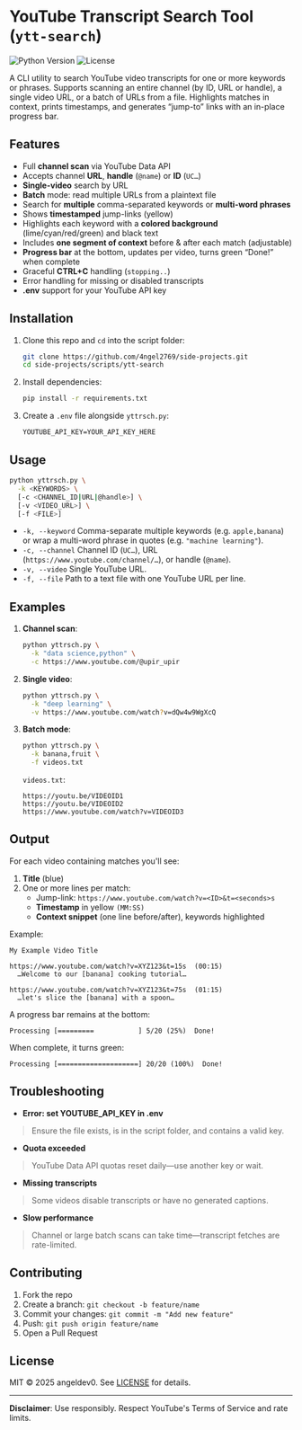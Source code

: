 # YouTube Transcript Search Tool (`ytt-search`)

![Python Version](https://img.shields.io/badge/python-3.7%2B-blue)
![License](https://img.shields.io/badge/license-MIT-green)

A CLI utility to search YouTube video transcripts for one or more keywords or phrases.
Supports scanning an entire channel (by ID, URL or handle), a single video URL, or a batch of URLs from a file.
Highlights matches in context, prints timestamps, and generates “jump-to” links with an in-place progress bar.

## Features

- Full **channel scan** via YouTube Data API
- Accepts channel **URL**, **handle** (`@name`) or **ID** (`UC…`)
- **Single-video** search by URL
- **Batch** mode: read multiple URLs from a plaintext file
- Search for **multiple** comma-separated keywords or **multi-word phrases**
- Shows **timestamped** jump-links (yellow)
- Highlights each keyword with a **colored background** (lime/cyan/red/green) and black text
- Includes **one segment of context** before & after each match (adjustable)
- **Progress bar** at the bottom, updates per video, turns green “Done!” when complete
- Graceful **CTRL+C** handling (`stopping..`)
- Error handling for missing or disabled transcripts
- **.env** support for your YouTube API key

## Installation

1. Clone this repo and `cd` into the script folder:
    ```bash
    git clone https://github.com/4ngel2769/side-projects.git
    cd side-projects/scripts/ytt-search
    ```
2. Install dependencies:
    ```bash
    pip install -r requirements.txt
    ```
3. Create a `.env` file alongside `yttrsch.py`:
    ```dotenv
    YOUTUBE_API_KEY=YOUR_API_KEY_HERE
    ```

## Usage

```bash
python yttrsch.py \
  -k <KEYWORDS> \
  [-c <CHANNEL_ID|URL|@handle>] \
  [-v <VIDEO_URL>] \
  [-f <FILE>]
```

- `-k, --keyword`
  Comma-separate multiple keywords (e.g. `apple,banana`)
  or wrap a multi-word phrase in quotes (e.g. `"machine learning"`).
- `-c, --channel`
  Channel ID (`UC…`), URL (`https://www.youtube.com/channel/…`), or handle (`@name`).
- `-v, --video`
  Single YouTube URL.
- `-f, --file`
  Path to a text file with one YouTube URL per line.

## Examples

1. **Channel scan**:
    ```bash
    python yttrsch.py \
      -k "data science,python" \
      -c https://www.youtube.com/@upir_upir
    ```
2. **Single video**:
    ```bash
    python yttrsch.py \
      -k "deep learning" \
      -v https://www.youtube.com/watch?v=dQw4w9WgXcQ
    ```
3. **Batch mode**:
    ```bash
    python yttrsch.py \
      -k banana,fruit \
      -f videos.txt
    ```
   `videos.txt`:
    ```
    https://youtu.be/VIDEOID1
    https://youtu.be/VIDEOID2
    https://www.youtube.com/watch?v=VIDEOID3
    ```

## Output

For each video containing matches you'll see:

1. **Title** (blue)
2. One or more lines per match:
   - Jump-link:
     `https://www.youtube.com/watch?v=<ID>&t=<seconds>s`
   - **Timestamp** in yellow `(MM:SS)`
   - **Context snippet** (one line before/after), keywords highlighted

Example:
```
My Example Video Title

https://www.youtube.com/watch?v=XYZ123&t=15s  (00:15)
  …Welcome to our [banana] cooking tutorial…

https://www.youtube.com/watch?v=XYZ123&t=75s  (01:15)
  …let's slice the [banana] with a spoon…
```

A progress bar remains at the bottom:
```
Processing [=========           ] 5/20 (25%)  Done!
```

When complete, it turns green:
```
Processing [====================] 20/20 (100%)  Done!
```

## Troubleshooting

- **Error: set YOUTUBE_API_KEY in .env**
> Ensure the file exists, is in the script folder, and contains a valid key.
- **Quota exceeded**
> YouTube Data API quotas reset daily—use another key or wait.
- **Missing transcripts**
> Some videos disable transcripts or have no generated captions.
- **Slow performance**
> Channel or large batch scans can take time—transcript fetches are rate-limited.

## Contributing

1. Fork the repo
2. Create a branch:
   `git checkout -b feature/name`
3. Commit your changes:
   `git commit -m "Add new feature"` 
4. Push:
   `git push origin feature/name`
5. Open a Pull Request

## License

MIT © 2025 angeldev0. See [LICENSE](../../LICENSE) for details.

---

**Disclaimer**: Use responsibly. Respect YouTube's Terms of Service and rate limits.